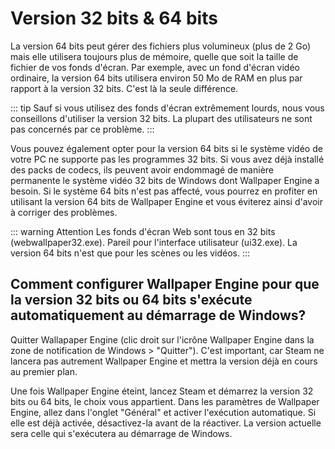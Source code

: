 # Version 32 bits & 64 bits

La version 64 bits peut gérer des fichiers plus volumineux (plus de 2 Go) mais elle utilisera toujours plus de mémoire, quelle que soit la taille de fichier de vos fonds d'écran. Par exemple, avec un fond d'écran vidéo ordinaire, la version 64 bits utilisera environ 50 Mo de RAM en plus par rapport à la version 32 bits. C'est là la seule différence.

::: tip Sauf si vous utilisez des fonds d'écran extrêmement lourds, nous vous conseillons d'utiliser la version 32 bits. La plupart des utilisateurs ne sont pas concernés par ce problème. :::

Vous pouvez également opter pour la version 64 bits si le système vidéo de votre PC ne supporte pas les programmes 32 bits. Si vous avez déjà installé des packs de codecs, ils peuvent avoir endommagé de manière permanente le système vidéo 32 bits de Windows dont Wallpaper Engine a besoin. Si le système 64 bits n'est pas affecté, vous pourrez en profiter en utilisant la version 64 bits de Wallpaper Engine et vous éviterez ainsi d'avoir à corriger des problèmes.

::: warning Attention Les fonds d'écran Web sont tous en 32 bits (webwallpaper32.exe). Pareil pour l'interface utilisateur (ui32.exe). La version 64 bits n'est que pour les scènes ou les vidéos. :::

## Comment configurer Wallpaper Engine pour que la version 32 bits ou 64 bits s'exécute automatiquement au démarrage de Windows?

Quitter Wallapaper Engine (clic droit sur l'icrône Wallpaper Engine dans la zone de notification de Windows > "Quitter"). C'est important, car Steam ne lancera pas autrement Wallpaper Engine et mettra la version déjà en cours au premier plan.

Une fois Wallpaper Engine éteint, lancez Steam et démarrez la version 32 bits ou 64 bits, le choix vous appartient. Dans les paramètres de Wallpaper Engine, allez dans l'onglet "Général" et activer l'exécution automatique. Si elle est déjà activée, désactivez-la avant de la réactiver. La version actuelle sera celle qui s'exécutera au démarrage de Windows. 